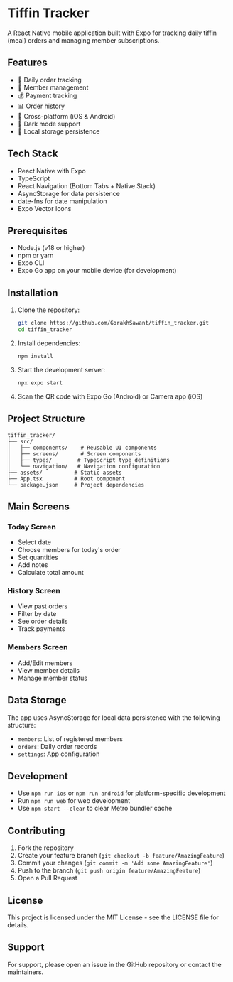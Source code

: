 # Tiffin Tracker

A React Native mobile application built with Expo for tracking daily tiffin (meal) orders and managing member subscriptions.

## Features

- 📅 Daily order tracking
- 👥 Member management
- 💰 Payment tracking
- 📊 Order history
- 📱 Cross-platform (iOS & Android)
- 🌙 Dark mode support
- 💾 Local storage persistence

## Tech Stack

- React Native with Expo
- TypeScript
- React Navigation (Bottom Tabs + Native Stack)
- AsyncStorage for data persistence
- date-fns for date manipulation
- Expo Vector Icons

## Prerequisites

- Node.js (v18 or higher)
- npm or yarn
- Expo CLI
- Expo Go app on your mobile device (for development)

## Installation

1. Clone the repository:
   ```bash
   git clone https://github.com/GorakhSawant/tiffin_tracker.git
   cd tiffin_tracker
   ```

2. Install dependencies:
   ```bash
   npm install
   ```

3. Start the development server:
   ```bash
   npx expo start
   ```

4. Scan the QR code with Expo Go (Android) or Camera app (iOS)

## Project Structure

```
tiffin_tracker/
├── src/
│   ├── components/    # Reusable UI components
│   ├── screens/       # Screen components
│   ├── types/        # TypeScript type definitions
│   └── navigation/   # Navigation configuration
├── assets/          # Static assets
├── App.tsx          # Root component
└── package.json     # Project dependencies
```

## Main Screens

### Today Screen
- Select date
- Choose members for today's order
- Set quantities
- Add notes
- Calculate total amount

### History Screen
- View past orders
- Filter by date
- See order details
- Track payments

### Members Screen
- Add/Edit members
- View member details
- Manage member status

## Data Storage

The app uses AsyncStorage for local data persistence with the following structure:

- `members`: List of registered members
- `orders`: Daily order records
- `settings`: App configuration

## Development

- Use `npm run ios` or `npm run android` for platform-specific development
- Run `npm run web` for web development
- Use `npm start --clear` to clear Metro bundler cache

## Contributing

1. Fork the repository
2. Create your feature branch (`git checkout -b feature/AmazingFeature`)
3. Commit your changes (`git commit -m 'Add some AmazingFeature'`)
4. Push to the branch (`git push origin feature/AmazingFeature`)
5. Open a Pull Request

## License

This project is licensed under the MIT License - see the LICENSE file for details.

## Support

For support, please open an issue in the GitHub repository or contact the maintainers.
